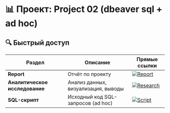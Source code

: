 # 📊 Проект: Project 02 (dbeaver sql + ad hoc)

## 🔍 Быстрый доступ
| Раздел                 | Описание                                | Прямые ссылки |
|------------------------|------------------------------------------|---------------|
| **Report**             | Отчёт по проекту                         | [![Report](https://img.shields.io/badge/-Report-272727?style=for-the-badge)](https://github.com/greenvariety/data_analysis_projects/blob/main/Project%2002%20(dbeaver%20sql%20%2B%20ad%20hoc)/report/report.md) |
| **Аналитическое исследование** | Анализ данных, визуализация, выводы      | [![Research](https://img.shields.io/badge/-Research-272727?style=for-the-badge)](https://github.com/greenvariety/data_analysis_projects/blob/main/Project%2002%20(dbeaver%20sql%20%2B%20ad%20hoc)/analytical_research/analytical_research.md) |
| **SQL-скрипт**         | Исходный код SQL-запросов (ad hoc)       | [![Script](https://img.shields.io/badge/-Script-272727?style=for-the-badge)](https://github.com/greenvariety/data_analysis_projects/blob/main/Project%2002%20(dbeaver%20sql%20%2B%20ad%20hoc)/query_script/query_script.sql) |
